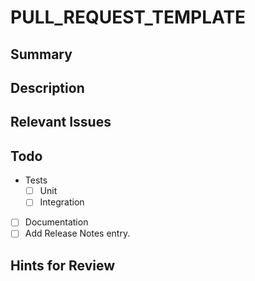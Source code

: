 # PULL\_REQUEST\_TEMPLATE

## Summary

## Description

## Relevant Issues

## Todo

* Tests
  * [ ] Unit 
  * [ ] Integration
* [ ] Documentation
* [ ] Add Release Notes entry.

## Hints for Review

